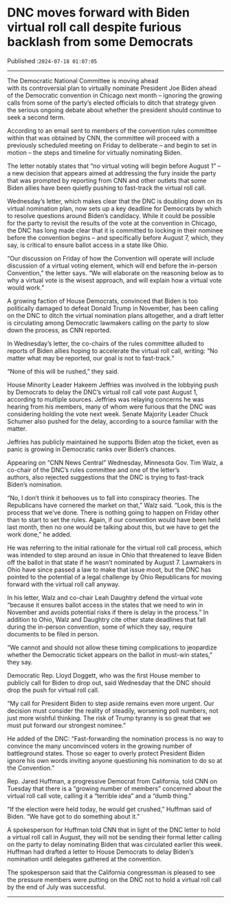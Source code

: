 # DNC moves forward with Biden virtual roll call despite furious backlash from some Democrats

Published :`2024-07-18 01:07:05`

---

The Democratic National Committee is moving ahead with its controversial plan to virtually nominate President Joe Biden ahead of the Democratic convention in Chicago next month – ignoring the growing calls from some of the party’s elected officials to ditch that strategy given the serious ongoing debate about whether the president should continue to seek a second term.

According to an email sent to members of the convention rules committee within that was obtained by CNN, the committee will proceed with a previously scheduled meeting on Friday to deliberate – and begin to set in motion – the steps and timeline for virtually nominating Biden.

The letter notably states that “no virtual voting will begin before August 1” – a new decision that appears aimed at addressing the fury inside the party that was prompted by reporting from CNN and other outlets that some Biden allies have been quietly pushing to fast-track the virtual roll call.

Wednesday’s letter, which makes clear that the DNC is doubling down on its virtual nomination plan, now sets up a key deadline for Democrats by which to resolve questions around Biden’s candidacy. While it could be possible for the party to revisit the results of the vote at the convention in Chicago, the DNC has long made clear that it is committed to locking in their nominee before the convention begins – and specifically before August 7, which, they say, is critical to ensure ballot access in a state like Ohio.

“Our discussion on Friday of how the Convention will operate will include discussion of a virtual voting element, which will end before the in-person Convention,” the letter says. “We will elaborate on the reasoning below as to why a virtual vote is the wisest approach, and will explain how a virtual vote would work.”

A growing faction of House Democrats, convinced that Biden is too politically damaged to defeat Donald Trump in November, has been calling on the DNC to ditch the virtual nomination plans altogether, and a draft letter is circulating among Democratic lawmakers calling on the party to slow down the process, as CNN reported.

In Wednesday’s letter, the co-chairs of the rules committee alluded to reports of Biden allies hoping to accelerate the virtual roll call, writing: “No matter what may be reported, our goal is not to fast-track.”

“None of this will be rushed,” they said.

House Minority Leader Hakeem Jeffries was involved in the lobbying push by Democrats to delay the DNC’s virtual roll call vote past August 1, according to multiple sources. Jeffries was relaying concerns he was hearing from his members, many of whom were furious that the DNC was considering holding the vote next week. Senate Majority Leader Chuck Schumer also pushed for the delay, according to a source familiar with the matter.

Jeffries has publicly maintained he supports Biden atop the ticket, even as panic is growing in Democratic ranks over Biden’s chances.

Appearing on “CNN News Central” Wednesday, Minnesota Gov. Tim Walz, a co-chair of the DNC’s rules committee and one of the letter’s authors, also rejected suggestions that the DNC is trying to fast-track Biden’s nomination.

“No, I don’t think it behooves us to fall into conspiracy theories. The Republicans have cornered the market on that,” Walz said. “Look, this is the process that we’ve done. There is nothing going to happen on Friday other than to start to set the rules. Again, if our convention would have been held last month, then no one would be talking about this, but we have to get the work done,” he added.

He was referring to the initial rationale for the virtual roll call process, which was intended to step around an issue in Ohio that threatened to leave Biden off the ballot in that state if he wasn’t nominated by August 7. Lawmakers in Ohio have since passed a law to make that issue moot, but the DNC has pointed to the potential of a legal challenge by Ohio Republicans for moving forward with the virtual roll call anyway.

In his letter, Walz and co-chair Leah Daughtry defend the virtual vote “because it ensures ballot access in the states that we need to win in November and avoids potential risks if there is delay in the process.” In addition to Ohio, Walz and Daughtry cite other state deadlines that fall during the in-person convention, some of which they say, require documents to be filed in person.

“We cannot and should not allow these timing complications to jeopardize whether the Democratic ticket appears on the ballot in must-win states,” they say.

Democratic Rep. Lloyd Doggett, who was the first House member to publicly call for Biden to drop out, said Wednesday that the DNC should drop the push for virtual roll call.

“My call for President Biden to step aside remains even more urgent. Our decision must consider the reality of steadily, worsening poll numbers, not just more wishful thinking. The risk of Trump tyranny is so great that we must put forward our strongest nominee.”

He added of the DNC: “Fast-forwarding the nomination process is no way to convince the many unconvinced voters in the growing number of battleground states. Those so eager to overly protect President Biden ignore his own words inviting anyone questioning his nomination to do so at the Convention.”

Rep. Jared Huffman, a progressive Democrat from California, told CNN on Tuesday that there is a “growing number of members” concerned about the virtual roll call vote, calling it a “terrible idea” and a “dumb thing.”

“If the election were held today, he would get crushed,” Huffman said of Biden. “We have got to do something about it.”

A spokesperson for Huffman told CNN that in light of the DNC letter to hold a virtual roll call in August, they will not be sending their formal letter calling on the party to delay nominating Biden that was circulated earlier this week. Huffman had drafted a letter to House Democrats to delay Biden’s nomination until delegates gathered at the convention.

The spokesperson said that the California congressman is pleased to see the pressure members were putting on the DNC not to hold a virtual roll call by the end of July was successful.

---

